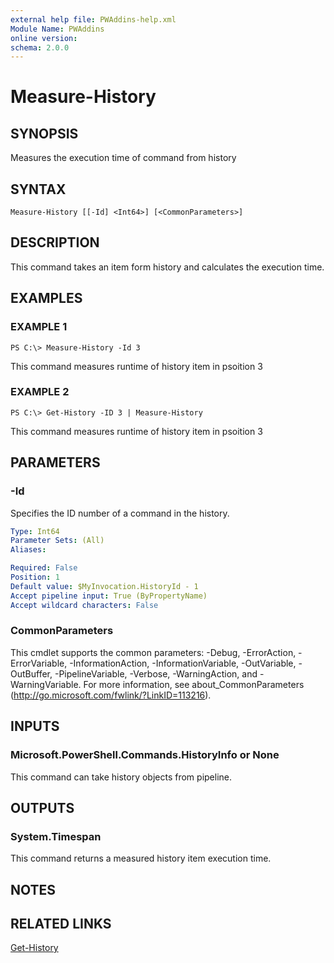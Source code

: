 ```yaml
---
external help file: PWAddins-help.xml
Module Name: PWAddins
online version:
schema: 2.0.0
---
```


# Measure-History

## SYNOPSIS
Measures the execution time of command from history

## SYNTAX

```
Measure-History [[-Id] <Int64>] [<CommonParameters>]
```

## DESCRIPTION
This command takes an item form history and calculates the execution time.

## EXAMPLES

### EXAMPLE 1
```
PS C:\> Measure-History -Id 3
```

This command measures runtime of history item in psoition 3

### EXAMPLE 2
```
PS C:\> Get-History -ID 3 | Measure-History
```

This command measures runtime of history item in psoition 3

## PARAMETERS

### -Id
Specifies the ID number of a command in the history.

```yaml
Type: Int64
Parameter Sets: (All)
Aliases:

Required: False
Position: 1
Default value: $MyInvocation.HistoryId - 1
Accept pipeline input: True (ByPropertyName)
Accept wildcard characters: False
```

### CommonParameters
This cmdlet supports the common parameters: -Debug, -ErrorAction, -ErrorVariable, -InformationAction, -InformationVariable, -OutVariable, -OutBuffer, -PipelineVariable, -Verbose, -WarningAction, and -WarningVariable. For more information, see about_CommonParameters (http://go.microsoft.com/fwlink/?LinkID=113216).

## INPUTS

### Microsoft.PowerShell.Commands.HistoryInfo or None
This command can take history objects from pipeline.

## OUTPUTS

### System.Timespan
This command returns a measured history item execution time.

## NOTES

## RELATED LINKS

[Get-History](https://docs.microsoft.com/en-us/powershell/module/microsoft.powershell.core/get-history)

